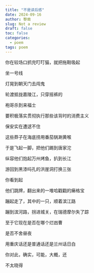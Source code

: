 ```yaml
---
title: "不是读后感"
date: 2024-09-16
author: 黎凿
slug: Not a review
draft: false
toc: false
categories:
  - poem
tags: poem
---
```

你在较场口抓完叮叮猫，就把拖鞋吸起

坐一号线

灯晃到朝天门去闯鬼

轮渡抵拢嘉陵江，只穿摇裤的

袍哥杀到来福士

要积极落实贯彻执行那些该背时的消费主义

保安实在遭逑不住

这些莽子在海底捞用番茄锅涮黄喉

于是飞起一脚，把他们踢到唐家沱

纵容他们抱起万州烤鱼，扒到长江

游回到黑漆吗孔的洪崖洞打换三张

你看到起

他们跳牌，翻出来的一堆哈戳戳的癞格宝

蹦起走了，其中的一只，顺着滨江路

蹦到滨河路，拐进城关，在瑞德摩尔失了踪

至于它现在是否在哪个烂凼曹

是否不舍昼夜

用重庆话还是普通话还是兰州话日白

你对此，确实，可能，大概，还

不太晓得